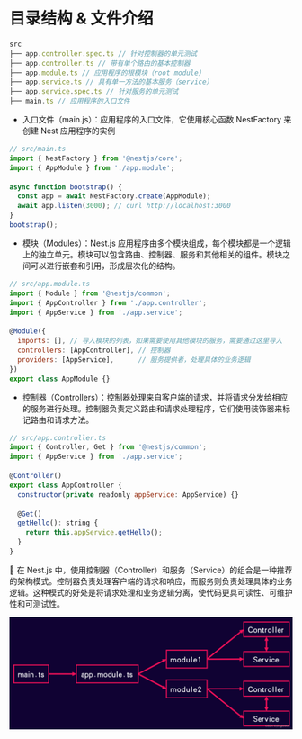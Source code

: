 # 目录结构 & 文件介绍

```javascript
src
├── app.controller.spec.ts // 针对控制器的单元测试
├── app.controller.ts // 带有单个路由的基本控制器
├── app.module.ts // 应用程序的根模块（root module）
├── app.service.ts // 具有单一方法的基本服务（service）
├── app.service.spec.ts // 针对服务的单元测试
├── main.ts // 应用程序的入口文件
```

- 入口文件（main.js）：应用程序的入口文件，它使用核心函数 NestFactory 来创建 Nest 应用程序的实例

```javascript
// src/main.ts
import { NestFactory } from '@nestjs/core';
import { AppModule } from './app.module';

async function bootstrap() {
  const app = await NestFactory.create(AppModule);
  await app.listen(3000); // curl http://localhost:3000
}
bootstrap();
```

- 模块（Modules）：Nest.js 应用程序由多个模块组成，每个模块都是一个逻辑上的独立单元。模块可以包含路由、控制器、服务和其他相关的组件。模块之间可以进行嵌套和引用，形成层次化的结构。

```javascript
// src/app.module.ts
import { Module } from '@nestjs/common';
import { AppController } from './app.controller';
import { AppService } from './app.service';

@Module({
  imports: [], // 导入模块的列表，如果需要使用其他模块的服务，需要通过这里导入
  controllers: [AppController], // 控制器
  providers: [AppService],      // 服务提供者，处理具体的业务逻辑
})
export class AppModule {}
```

- 控制器（Controllers）：控制器处理来自客户端的请求，并将请求分发给相应的服务进行处理。控制器负责定义路由和请求处理程序，它们使用装饰器来标记路由和请求方法。

```javascript
// src/app.controller.ts
import { Controller, Get } from '@nestjs/common';
import { AppService } from './app.service';

@Controller()
export class AppController {
  constructor(private readonly appService: AppService) {}

  @Get()
  getHello(): string {
    return this.appService.getHello();
  }
}
```

🚩 在 Nest.js 中，使用控制器（Controller）和服务（Service）的组合是一种推荐的架构模式。控制器负责处理客户端的请求和响应，而服务则负责处理具体的业务逻辑。这种模式的好处是将请求处理和业务逻辑分离，使代码更具可读性、可维护性和可测试性。

![](/images/fileIntro.png)
